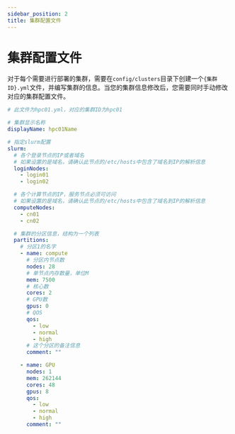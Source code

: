 ```yaml
---
sidebar_position: 2
title: 集群配置文件
---
```


# 集群配置文件

对于每个需要进行部署的集群，需要在`config/clusters`目录下创建一个`{集群ID}.yml`文件，并编写集群的信息。当您的集群信息修改后，您需要同时手动修改对应的集群配置文件。

```yaml title="config/clusters/hpc01.yml"
# 此文件为hpc01.yml，对应的集群ID为hpc01

# 集群显示名称
displayName: hpc01Name

# 指定slurm配置
slurm:
  # 各个登录节点的IP或者域名
  # 如果设置的是域名，请确认此节点的/etc/hosts中包含了域名到IP的解析信息
  loginNodes:
    - login01
    - login02

  # 各个计算节点的IP，服务节点必须可访问
  # 如果设置的是域名，请确认此节点的/etc/hosts中包含了域名到IP的解析信息
  computeNodes:
    - cn01
    - cn02

  # 集群的分区信息，结构为一个列表
  partitions:
    # 分区1的名字
    - name: compute
      # 分区内节点数
      nodes: 28
      # 单节点内存数量，单位M
      mem: 7500
      # 核心数
      cores: 2
      # GPU数
      gpus: 0
      # QOS
      qos:
        - low
        - normal
        - high
      # 这个分区的备注信息
      comment: ""

    - name: GPU
      nodes: 1
      mem: 262144
      cores: 48
      gpus: 8
      qos:
        - low
        - normal
        - high
      comment: ""
```
